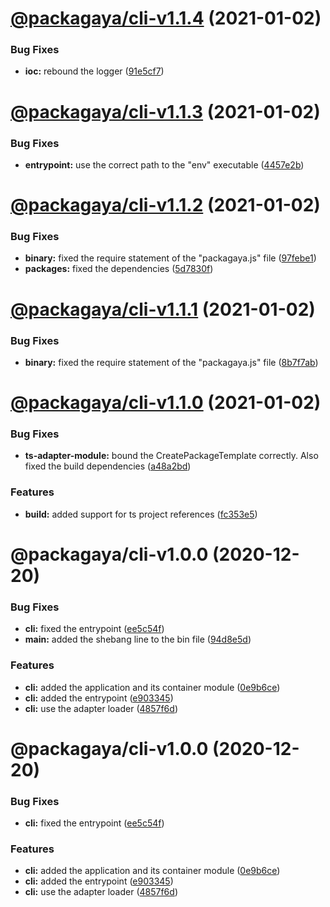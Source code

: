 # [@packagaya/cli-v1.1.4](https://github.com/Packagaya/Packagaya/compare/@packagaya/cli-v1.1.3...@packagaya/cli-v1.1.4) (2021-01-02)


### Bug Fixes

* **ioc:** rebound the logger ([91e5cf7](https://github.com/Packagaya/Packagaya/commit/91e5cf7138f6ef22b0aaf7c1336242e389d9393e))

# [@packagaya/cli-v1.1.3](https://github.com/Packagaya/Packagaya/compare/@packagaya/cli-v1.1.2...@packagaya/cli-v1.1.3) (2021-01-02)


### Bug Fixes

* **entrypoint:** use the correct path to the "env" executable ([4457e2b](https://github.com/Packagaya/Packagaya/commit/4457e2b75923adc2c2f3cf35c79975c4632054af))

# [@packagaya/cli-v1.1.2](https://github.com/Packagaya/Packagaya/compare/@packagaya/cli-v1.1.1...@packagaya/cli-v1.1.2) (2021-01-02)


### Bug Fixes

* **binary:** fixed the require statement of the "packagaya.js" file ([97febe1](https://github.com/Packagaya/Packagaya/commit/97febe19f47b2cc57b1fa228b972f73c9044f84d))
* **packages:** fixed the dependencies ([5d7830f](https://github.com/Packagaya/Packagaya/commit/5d7830fe50c4bd7183c724e121b8c6e5a127c755))

# [@packagaya/cli-v1.1.1](https://github.com/Packagaya/Packagaya/compare/@packagaya/cli-v1.1.0...@packagaya/cli-v1.1.1) (2021-01-02)


### Bug Fixes

* **binary:** fixed the require statement of the "packagaya.js" file ([8b7f7ab](https://github.com/Packagaya/Packagaya/commit/8b7f7ab53ec546c2f283cfe7d6c99f5b210fa004))

# [@packagaya/cli-v1.1.0](https://github.com/Packagaya/Packagaya/compare/@packagaya/cli-v1.0.0...@packagaya/cli-v1.1.0) (2021-01-02)


### Bug Fixes

* **ts-adapter-module:** bound the CreatePackageTemplate correctly. Also fixed the build dependencies ([a48a2bd](https://github.com/Packagaya/Packagaya/commit/a48a2bd957340a0393cf396324723e6c4e706e7a))


### Features

* **build:** added support for ts project references ([fc353e5](https://github.com/Packagaya/Packagaya/commit/fc353e5e9d0f297514d3d18d30e173d7fa0261e2))

# @packagaya/cli-v1.0.0 (2020-12-20)

### Bug Fixes

-   **cli:** fixed the entrypoint ([ee5c54f](https://github.com/Packagaya/Packagaya/commit/ee5c54f9cd9df03d5ee6c43bd57543dbf5b11a0b))
-   **main:** added the shebang line to the bin file ([94d8e5d](https://github.com/Packagaya/Packagaya/commit/94d8e5d9648d4301c91af8235beef4b482d0b26c))

### Features

-   **cli:** added the application and its container module ([0e9b6ce](https://github.com/Packagaya/Packagaya/commit/0e9b6ce34d5a78810df1840e374373e6b06dcf27))
-   **cli:** added the entrypoint ([e903345](https://github.com/Packagaya/Packagaya/commit/e9033455ccf70164d52972de726f4bca189b9481))
-   **cli:** use the adapter loader ([4857f6d](https://github.com/Packagaya/Packagaya/commit/4857f6de572cd2b94f14cd003a15bfe01a25a1cd))

# @packagaya/cli-v1.0.0 (2020-12-20)

### Bug Fixes

-   **cli:** fixed the entrypoint ([ee5c54f](https://github.com/Packagaya/Packagaya/commit/ee5c54f9cd9df03d5ee6c43bd57543dbf5b11a0b))

### Features

-   **cli:** added the application and its container module ([0e9b6ce](https://github.com/Packagaya/Packagaya/commit/0e9b6ce34d5a78810df1840e374373e6b06dcf27))
-   **cli:** added the entrypoint ([e903345](https://github.com/Packagaya/Packagaya/commit/e9033455ccf70164d52972de726f4bca189b9481))
-   **cli:** use the adapter loader ([4857f6d](https://github.com/Packagaya/Packagaya/commit/4857f6de572cd2b94f14cd003a15bfe01a25a1cd))
